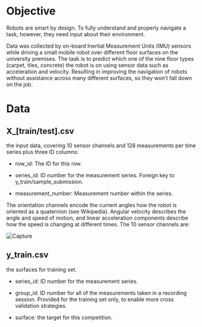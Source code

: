 # Objective

Robots are smart by design. To fully understand and properly navigate a task, however, they need input about their environment.

Data was collected by on-board Inertial Measurement Units (IMU) sensors while driving a small mobile robot over different floor surfaces on the university premises. The task is to predict which one of the nine floor types (carpet, tiles, concrete) the robot is on using sensor data such as acceleration and velocity. Resulting in improving the navigation of robots without assistance across many different surfaces, so they won’t fall down on the job.



# Data

## X_[train/test].csv 
the input data, covering 10 sensor channels and 128 measurements per time series plus three ID columns:

- row_id: The ID for this row.

- series_id: ID number for the measurement series. Foreign key to y_train/sample_submission.

- measurement_number: Measurement number within the series.

The orientation channels encode the current angles how the robot is oriented as a quaternion (see Wikipedia). Angular velocity describes the angle and speed of motion, and linear acceleration components describe how the speed is changing at different times. The 10 sensor channels are:

![Capture](https://user-images.githubusercontent.com/46609482/59958553-2f6c3200-945d-11e9-84eb-65a1c6b6a6ed.PNG)


## y_train.csv 
the surfaces for training set.

- series_id: ID number for the measurement series.

- group_id: ID number for all of the measurements taken in a recording session. Provided for the training set only, to enable more cross validation strategies.

- surface: the target for this competition.
